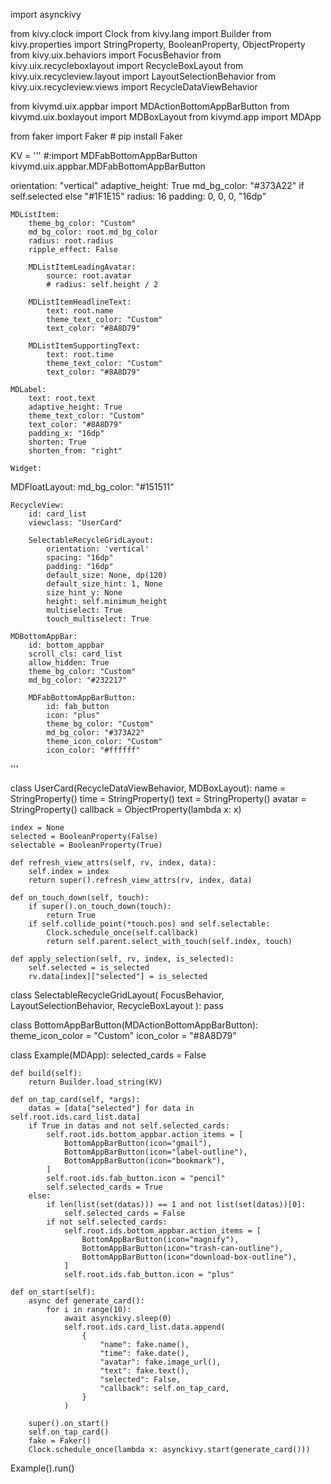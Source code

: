 import asynckivy

from kivy.clock import Clock
from kivy.lang import Builder
from kivy.properties import StringProperty, BooleanProperty, ObjectProperty
from kivy.uix.behaviors import FocusBehavior
from kivy.uix.recycleboxlayout import RecycleBoxLayout
from kivy.uix.recycleview.layout import LayoutSelectionBehavior
from kivy.uix.recycleview.views import RecycleDataViewBehavior

from kivymd.uix.appbar import MDActionBottomAppBarButton
from kivymd.uix.boxlayout import MDBoxLayout
from kivymd.app import MDApp

from faker import Faker  # pip install Faker

KV = '''
#:import MDFabBottomAppBarButton kivymd.uix.appbar.MDFabBottomAppBarButton


<UserCard>
    orientation: "vertical"
    adaptive_height: True
    md_bg_color: "#373A22" if self.selected else "#1F1E15"
    radius: 16
    padding: 0, 0, 0, "16dp"

    MDListItem:
        theme_bg_color: "Custom"
        md_bg_color: root.md_bg_color
        radius: root.radius
        ripple_effect: False

        MDListItemLeadingAvatar:
            source: root.avatar
            # radius: self.height / 2

        MDListItemHeadlineText:
            text: root.name
            theme_text_color: "Custom"
            text_color: "#8A8D79"

        MDListItemSupportingText:
            text: root.time
            theme_text_color: "Custom"
            text_color: "#8A8D79"

    MDLabel:
        text: root.text
        adaptive_height: True
        theme_text_color: "Custom"
        text_color: "#8A8D79"
        padding_x: "16dp"
        shorten: True
        shorten_from: "right"

    Widget:


MDFloatLayout:
    md_bg_color: "#151511"

    RecycleView:
        id: card_list
        viewclass: "UserCard"

        SelectableRecycleGridLayout:
            orientation: 'vertical'
            spacing: "16dp"
            padding: "16dp"
            default_size: None, dp(120)
            default_size_hint: 1, None
            size_hint_y: None
            height: self.minimum_height
            multiselect: True
            touch_multiselect: True

    MDBottomAppBar:
        id: bottom_appbar
        scroll_cls: card_list
        allow_hidden: True
        theme_bg_color: "Custom"
        md_bg_color: "#232217"

        MDFabBottomAppBarButton:
            id: fab_button
            icon: "plus"
            theme_bg_color: "Custom"
            md_bg_color: "#373A22"
            theme_icon_color: "Custom"
            icon_color: "#ffffff"
'''


class UserCard(RecycleDataViewBehavior, MDBoxLayout):
    name = StringProperty()
    time = StringProperty()
    text = StringProperty()
    avatar = StringProperty()
    callback = ObjectProperty(lambda x: x)

    index = None
    selected = BooleanProperty(False)
    selectable = BooleanProperty(True)

    def refresh_view_attrs(self, rv, index, data):
        self.index = index
        return super().refresh_view_attrs(rv, index, data)

    def on_touch_down(self, touch):
        if super().on_touch_down(touch):
            return True
        if self.collide_point(*touch.pos) and self.selectable:
            Clock.schedule_once(self.callback)
            return self.parent.select_with_touch(self.index, touch)

    def apply_selection(self, rv, index, is_selected):
        self.selected = is_selected
        rv.data[index]["selected"] = is_selected


class SelectableRecycleGridLayout(
    FocusBehavior, LayoutSelectionBehavior, RecycleBoxLayout
):
    pass


class BottomAppBarButton(MDActionBottomAppBarButton):
    theme_icon_color = "Custom"
    icon_color = "#8A8D79"


class Example(MDApp):
    selected_cards = False

    def build(self):
        return Builder.load_string(KV)

    def on_tap_card(self, *args):
        datas = [data["selected"] for data in self.root.ids.card_list.data]
        if True in datas and not self.selected_cards:
            self.root.ids.bottom_appbar.action_items = [
                BottomAppBarButton(icon="gmail"),
                BottomAppBarButton(icon="label-outline"),
                BottomAppBarButton(icon="bookmark"),
            ]
            self.root.ids.fab_button.icon = "pencil"
            self.selected_cards = True
        else:
            if len(list(set(datas))) == 1 and not list(set(datas))[0]:
                self.selected_cards = False
            if not self.selected_cards:
                self.root.ids.bottom_appbar.action_items = [
                    BottomAppBarButton(icon="magnify"),
                    BottomAppBarButton(icon="trash-can-outline"),
                    BottomAppBarButton(icon="download-box-outline"),
                ]
                self.root.ids.fab_button.icon = "plus"

    def on_start(self):
        async def generate_card():
            for i in range(10):
                await asynckivy.sleep(0)
                self.root.ids.card_list.data.append(
                    {
                        "name": fake.name(),
                        "time": fake.date(),
                        "avatar": fake.image_url(),
                        "text": fake.text(),
                        "selected": False,
                        "callback": self.on_tap_card,
                    }
                )

        super().on_start()
        self.on_tap_card()
        fake = Faker()
        Clock.schedule_once(lambda x: asynckivy.start(generate_card()))


Example().run()
